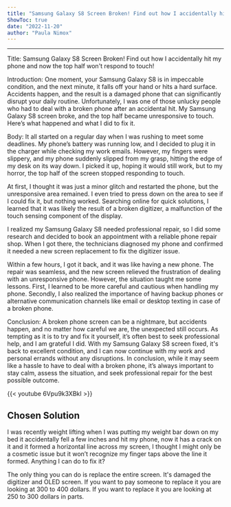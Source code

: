 ```yaml
---
title: "Samsung Galaxy S8 Screen Broken! Find out how I accidentally hit my phone and now the top half won't respond to touch!"
ShowToc: true 
date: "2022-11-20"
author: "Paula Nimox"
---
```

*****
Title: Samsung Galaxy S8 Screen Broken! Find out how I accidentally hit my phone and now the top half won't respond to touch!

Introduction:
One moment, your Samsung Galaxy S8 is in impeccable condition, and the next minute, it falls off your hand or hits a hard surface. Accidents happen, and the result is a damaged phone that can significantly disrupt your daily routine. Unfortunately, I was one of those unlucky people who had to deal with a broken phone after an accidental hit. My Samsung Galaxy S8 screen broke, and the top half became unresponsive to touch. Here’s what happened and what I did to fix it.

Body:
It all started on a regular day when I was rushing to meet some deadlines. My phone’s battery was running low, and I decided to plug it in the charger while checking my work emails. However, my fingers were slippery, and my phone suddenly slipped from my grasp, hitting the edge of my desk on its way down. I picked it up, hoping it would still work, but to my horror, the top half of the screen stopped responding to touch.

At first, I thought it was just a minor glitch and restarted the phone, but the unresponsive area remained. I even tried to press down on the area to see if I could fix it, but nothing worked. Searching online for quick solutions, I learned that it was likely the result of a broken digitizer, a malfunction of the touch sensing component of the display.

I realized my Samsung Galaxy S8 needed professional repair, so I did some research and decided to book an appointment with a reliable phone repair shop. When I got there, the technicians diagnosed my phone and confirmed it needed a new screen replacement to fix the digitizer issue.

Within a few hours, I got it back, and it was like having a new phone. The repair was seamless, and the new screen relieved the frustration of dealing with an unresponsive phone. However, the situation taught me some lessons. First, I learned to be more careful and cautious when handling my phone. Secondly, I also realized the importance of having backup phones or alternative communication channels like email or desktop texting in case of a broken phone.

Conclusion:
A broken phone screen can be a nightmare, but accidents happen, and no matter how careful we are, the unexpected still occurs. As tempting as it is to try and fix it yourself, it’s often best to seek professional help, and I am grateful I did. With my Samsung Galaxy S8 screen fixed, it's back to excellent condition, and I can now continue with my work and personal errands without any disruptions. In conclusion, while it may seem like a hassle to have to deal with a broken phone, it’s always important to stay calm, assess the situation, and seek professional repair for the best possible outcome.

{{< youtube 6Vpu9k3XBkI >}} 



## Chosen Solution
 I was recently weight lifting when I was putting my weight bar down on my bed it accidentally fell a few inches and hit my phone, now it has a crack on it and it formed a horizontal line across my screen, I thought I might only be a cosmetic issue but it won’t recognize my finger taps above the line it formed. Anything I can do to fix it?

 The only thing you can do is replace the entire screen. It's damaged the digitizer and OLED screen. If you want to pay someone to replace it you are looking at 300 to 400 dollars. If you want to replace it you are looking at 250 to 300 dollars in parts.




